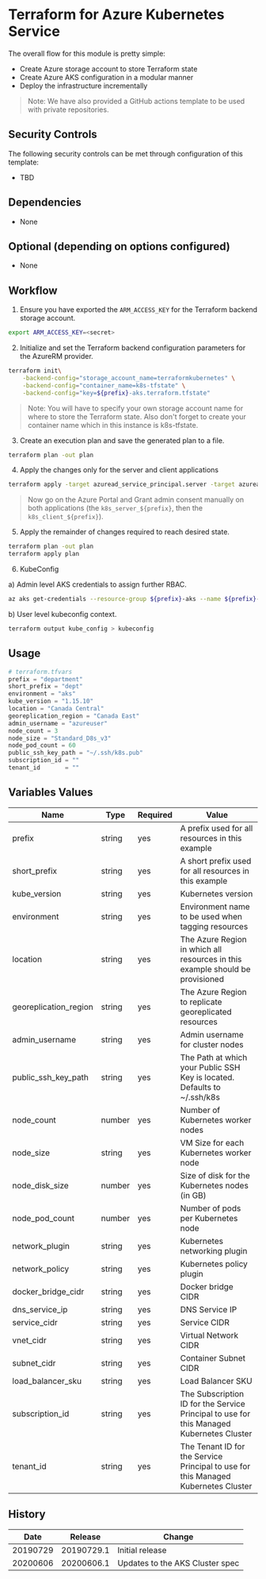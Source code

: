 # Terraform for Azure Kubernetes Service

The overall flow for this module is pretty simple:

* Create Azure storage account to store Terraform state
* Create Azure AKS configuration in a modular manner
* Deploy the infrastructure incrementally

> Note: We have also provided a GitHub actions template to be used with private repositories.

## Security Controls

The following security controls can be met through configuration of this template:

* TBD

## Dependencies

* None

## Optional (depending on options configured)

* None

## Workflow

1. Ensure you have exported the `ARM_ACCESS_KEY` for the Terraform backend storage account.

```sh
export ARM_ACCESS_KEY=<secret>
```

2. Initialize and set the Terraform backend configuration parameters for the AzureRM provider.

```sh
terraform init\
    -backend-config="storage_account_name=terraformkubernetes" \
    -backend-config="container_name=k8s-tfstate" \
    -backend-config="key=${prefix}-aks.terraform.tfstate"
```

> Note: You will have to specify your own storage account name for where to store the Terraform state. Also don't forget to create your container name which in this instance is k8s-tfstate.

3. Create an execution plan and save the generated plan to a file.

```sh
terraform plan -out plan
```

4. Apply the changes only for the server and client applications

```sh
terraform apply -target azuread_service_principal.server -target azuread_service_principal.client
```

> Now go on the Azure Portal and Grant admin consent manually on both applications (the `k8s_server_${prefix}`, then the `k8s_client_${prefix}`).

5. Apply the remainder of changes required to reach desired state.

```sh
terraform plan -out plan
terraform apply plan
```

6. KubeConfig

a) Admin level AKS credentials to assign further RBAC.

```sh
az aks get-credentials --resource-group ${prefix}-aks --name ${prefix}-aks --admin --overwrite-existing
```

b) User level kubeconfig context.

```sh
terraform output kube_config > kubeconfig
```

## Usage

```terraform
# terraform.tfvars
prefix = "department"
short_prefix = "dept"
environment = "aks"
kube_version = "1.15.10"
location = "Canada Central"
georeplication_region = "Canada East"
admin_username = "azureuser"
node_count = 3
node_size = "Standard_D8s_v3"
node_pod_count = 60
public_ssh_key_path = "~/.ssh/k8s.pub"
subscription_id = ""
tenant_id       = ""
```

## Variables Values

| Name                  | Type   | Required | Value                                                                                    |
| --------------------- | ------ | -------- | ---------------------------------------------------------------------------------------- |
| prefix                | string | yes      | A prefix used for all resources in this example                                          |
| short_prefix          | string | yes      | A short prefix used for all resources in this example                                    |
| kube_version          | string | yes      | Kubernetes version                                                                       |
| environment           | string | yes      | Environment name to be used when tagging resources                                       |
| location              | string | yes      | The Azure Region in which all resources in this example should be provisioned            |
| georeplication_region | string | yes      | The Azure Region to replicate georeplicated resources                                    |
| admin_username        | string | yes      | Admin username for cluster nodes                                                        |
| public_ssh_key_path   | string | yes      | The Path at which your Public SSH Key is located. Defaults to ~/.ssh/k8s                 |
| node_count            | number | yes      | Number of Kubernetes worker nodes                                                        |
| node_size             | string | yes      | VM Size for each Kubernetes worker node                                                  |
| node_disk_size        | number | yes      | Size of disk for the Kubernetes nodes (in GB)                                            |
| node_pod_count        | number | yes      | Number of pods per Kubernetes node                                                       |
| network_plugin        | string | yes      | Kubernetes networking plugin                                                             |
| network_policy        | string | yes      | Kubernetes policy plugin                                                                 |
| docker_bridge_cidr    | string | yes      | Docker bridge CIDR                                                                       |
| dns_service_ip        | string | yes      | DNS Service IP                                                                           |
| service_cidr          | string | yes      | Service CIDR                                                                             |
| vnet_cidr             | string | yes      | Virtual Network CIDR                                                                     |
| subnet_cidr           | string | yes      | Container Subnet CIDR                                                                    |
| load_balancer_sku     | string | yes      | Load Balancer SKU                                                                        |
| subscription_id       | string | yes      | The Subscription ID for the Service Principal to use for this Managed Kubernetes Cluster |
| tenant_id             | string | yes      | The Tenant ID for the Service Principal to use for this Managed Kubernetes Cluster       |

## History

| Date     | Release    | Change                                                     |
| -------- | ---------- | ---------------------------------------------------------- |
| 20190729 | 20190729.1 | Initial release                                            |
| 20200606 | 20200606.1 | Updates to the AKS Cluster spec                            |
